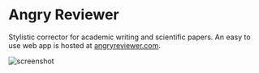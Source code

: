 # Angry Reviewer
Stylistic corrector for academic writing and scientific papers. An easy to use web app is hosted at 
[angryreviewer.com](https://www.angryreviewer.com).

![screenshot](https://github.com/anufrievroman/Angry-Reviewer/blob/master/static/screenshot.png)


